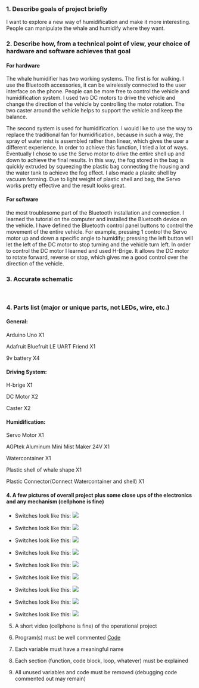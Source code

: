 ### 1. Describe goals of project briefly
I want to explore a new way of humidification and make it more interesting. People can manipulate the whale and humidify where they want.
 
### 2. Describe how, from a technical point of view, your choice of hardware and software achieves that goal
#### For hardware
The whale humidifier has two working systems.
The first is for walking. I use the Bluetooth accessories, it can be wirelessly connected to the user interface on the phone. People can be more free to control the vehicle and humidification system. I used two DC motors to drive the vehicle and change the direction of the vehicle by controlling the motor rotation. The two caster around the vehicle helps to support the vehicle and keep the balance.

The second system is used for humidification. I would like to use the way to replace the traditional fan for humidification, because in such a way, the spray of water mist is assembled rather than linear, which gives the user a different experience. In order to achieve this function, I tried a lot of ways. Eventually I chose to use the Servo motor to drive the entire shell up and down to achieve the final results. In this way, the fog stored in the bag is quickly extruded by squeezing the plastic bag connecting the housing and the water tank to achieve the fog effect. I also made a plasitc shell by vacuum forming. Due to light weight of plastic shell and bag, the Servo works pretty effective and the result looks great.
 
#### For software
the most troublesome part of the Bluetooth installation and connection. I learned the tutorial on the computer and installed the Bluetooth device on the vehicle. I have defined the Bluetooth control panel buttons to control the movement of the entire vehicle. For example, pressing 1 control the Servo motor up and down a specific angle to humidify; pressing the left button will let the left of the DC motor to stop turning and the vehicle turn left. In order to control the DC motor I learned and used H-Brige. It allows the DC motor to rotate forward, reverse or stop, which gives me a good control over the direction of the vehicle.
 
### 3. Accurate schematic
 
### 4. Parts list (major or unique parts, not LEDs, wire, etc.)
#### General:
Arduino Uno X1

Adafruit Bluefruit LE UART Friend X1

9v battery X4

#### Driving System:
H-brige X1

DC Motor X2

Caster X2

#### Humidification:
Servo Motor X1

AGPtek Aluminum Mini Mist Maker 24V X1

Watercontainer X1

Plastic shell of whale shape X1

Plastic Connector(Connect Watercontainer and shell) X1

#### 4. A few pictures of overall project plus some close ups of the electronics and any mechanism (cellphone is fine)
- Switches look like this: ![](images/IMG_2513.JPG)

- Switches look like this: ![](images/IMG_2519.JPG)

- Switches look like this: ![](images/IMG_2520.JPG)

- Switches look like this: ![](images/IMG_2521.JPG)

- Switches look like this: ![](images/IMG_2523.JPG)

- Switches look like this: ![](images/IMG_2522.JPG)

- Switches look like this: ![](images/IMG_2524.JPG)

- Switches look like this: ![](images/IMG_2072.JPG)

- Switches look like this: ![](images/IMG_2304.JPG)



5. A short video (cellphone is fine) of the operational project

6. Program(s) must be well commented
[Code](homework1/finalProject/code_finalproject)
7. Each variable must have a meaningful name
8. Each section (function, code block, loop, whatever) must be explained
9. All unused variables and code must be removed (debugging code commented out may remain)
